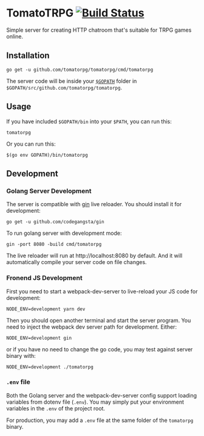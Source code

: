 # TomatoTRPG [![Build Status][travis-shield]][travis-link]

Simple server for creating HTTP chatroom that's suitable for TRPG games online.

[travis-link]: https://travis-ci.org/tomatorpg/tomatorpg
[travis-shield]: https://api.travis-ci.org/tomatorpg/tomatorpg.svg?branch=master

## Installation

```
go get -u github.com/tomatorpg/tomatorpg/cmd/tomatorpg
```

The server code will be inside your [`$GOPATH`](https://golang.org/doc/code.html#GOPATH)
folder in `$GOPATH/src/github.com/tomatorpg/tomatorpg`.

## Usage

If you have included `$GOPATH/bin` into your `$PATH`, you can run this:

```
tomatorpg
```

Or you can run this:

```
$(go env GOPATH)/bin/tomatorpg
```

## Development

### Golang Server Development

The server is compatible with [gin](https://github.com/codegangsta/gin) live
reloader. You should install it for development:

```
go get -u github.com/codegangsta/gin
```

To run golang server with development mode:
```
gin -port 8080 -build cmd/tomatorpg
```

The live reloader will run at http://localhost:8080 by default. And it will
automatically compile your server code on file changes.


### Fronend JS Development

First you need to start a webpack-dev-server to live-reload your JS code
for development:

```
NODE_ENV=development yarn dev
```

Then you should open another terminal and start the server program. You need
to inject the webpack dev server path for development. Either:
```
NODE_ENV=development gin
```

or if you have no need to change the go code, you may test against server
binary with:

```
NODE_ENV=development ./tomatorpg
```

### `.env` file

Both the Golang server and the webpack-dev-server config support loading
variables from dotenv file (`.env`).  You may simply put your environment
variables in the `.env` of the project root.

For production, you may add a `.env` file at the same folder of the `tomatorpg`
binary.

